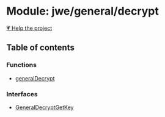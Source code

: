 # Module: jwe/general/decrypt

[💗 Help the project](https://github.com/sponsors/panva)

## Table of contents

### Functions

- [generalDecrypt](../functions/jwe_general_decrypt.generalDecrypt.md)

### Interfaces

- [GeneralDecryptGetKey](../interfaces/jwe_general_decrypt.GeneralDecryptGetKey.md)
